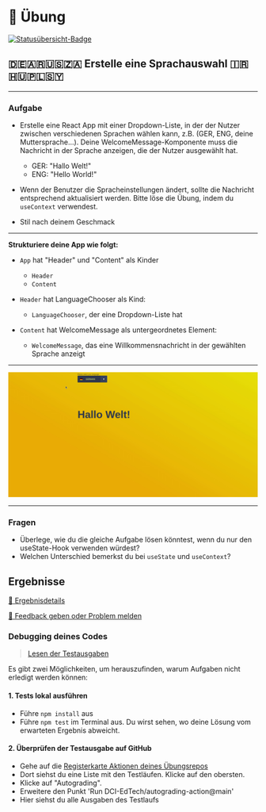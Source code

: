 # :cartwheeling: Übung
[![Statusübersicht-Badge](../../blob/badges/.github/badges/autograding/badge.svg)](#Ergebnisse)



## :de::argentina::us::south_africa: Erstelle eine Sprachauswahl :iran::hungary::poland::syria:

---
### Aufgabe

- Erstelle eine React App mit einer Dropdown-Liste, in der der Nutzer zwischen verschiedenen Sprachen wählen kann,
z.B. (GER, ENG, deine Muttersprache...). Deine WelcomeMessage-Komponente muss die Nachricht in der Sprache anzeigen, die der Nutzer ausgewählt hat.

  - GER: "Hallo Welt!"
  - ENG: "Hello World!"

- Wenn der Benutzer die Spracheinstellungen ändert, sollte die Nachricht entsprechend aktualisiert werden.
Bitte löse die Übung, indem du `useContext` verwendest.

- Stil nach deinem Geschmack

---

**Strukturiere deine App wie folgt:**

- `App` hat "Header" und "Content" als Kinder
  - `Header`
  - `Content`

- `Header` hat LanguageChooser als Kind:
  - `LanguageChooser`, der eine Dropdown-Liste hat
- `Content` hat WelcomeMessage als untergeordnetes Element:
  - `WelcomeMessage`, das eine Willkommensnachricht in der gewählten Sprache anzeigt

---

![](language-setter.gif)

---

### Fragen

- Überlege, wie du die gleiche Aufgabe lösen könntest, wenn du nur den useState-Hook verwenden würdest?
- Welchen Unterschied bemerkst du bei `useState` und `useContext`?

[//]: # (autograding info start)
## Ergebnisse




[🔬 Ergebnisdetails](https://github.com/DigitalCareerInstitute/SPA-STORE-language-setting/actions)

[📢 Feedback geben oder Problem melden](https://docs.google.com/forms/d/e/1FAIpQLSfS8wPh6bCMTLF2wmjiE5_UhPiOEnubEwwPLN_M8zTCjx5qbg/viewform?usp=pp_url&entry.652569746=SPA-STORE-language-setting&entry.2115011968=https%3A%2F%2Fgithub.com%2FDigitalCareerInstitute%2FSPA-STORE-language-setting)

### Debugging deines Codes
> [Lesen der Testausgaben](https://github.com/DCI-EdTech/autograding-setup/wiki/Reading-test-outputs)

Es gibt zwei Möglichkeiten, um herauszufinden, warum Aufgaben nicht erledigt werden können:
#### 1. Tests lokal ausführen
- Führe `npm install` aus
- Führe `npm test` im Terminal aus. Du wirst sehen, wo deine Lösung vom erwarteten Ergebnis abweicht.

#### 2. Überprüfen der Testausgabe auf GitHub
- Gehe auf die [Registerkarte Aktionen deines Übungsrepos](https://github.com/DigitalCareerInstitute/SPA-STORE-language-setting/actions)
- Dort siehst du eine Liste mit den Testläufen. Klicke auf den obersten.
- Klicke auf "Autograding".
- Erweitere den Punkt 'Run DCI-EdTech/autograding-action@main'
- Hier siehst du alle Ausgaben des Testlaufs

[//]: # (autograding info end)
